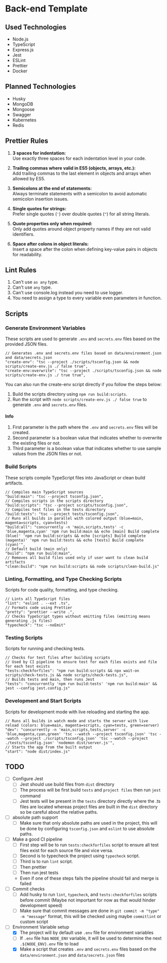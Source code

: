# Back-end Template

## Used Technologies

- Node.js
- TypeScript
- Express.js
- Jest
- ESLint
- Prettier
- Docker

## Planned Technologies

- Husky
- MongoDB
- Mongoose
- Swagger
- Kubernetes
- Redis

## Prettier Rules

1. **3 spaces for indentation:**  
   Use exactly three spaces for each indentation level in your code.

2. **Trailing commas where valid in ES5 (objects, arrays, etc.):**  
   Add trailing commas to the last element in objects and arrays when allowed by ES5.

3. **Semicolons at the end of statements:**  
   Always terminate statements with a semicolon to avoid automatic semicolon insertion issues.

4. **Single quotes for strings:**  
   Prefer single quotes (`'`) over double quotes (`"`) for all string literals.

5. **Quote properties only when required:**  
   Only add quotes around object property names if they are not valid identifiers.

6. **Space after colons in object literals:**  
   Insert a space after the colon when defining key-value pairs in objects for readability.

## Lint Rules

1. Can't use `as any` type.
2. Can't use `any` type.
3. Can't use console.log instead you need to use logger.
4. You need to assign a type to every variable even parameters in function.

## Scripts

### Generate Environment Variables

These scripts are used to generate `.env` and `secrets.env` files based on the provided JSON files.

```jsonc
// Generates .env and secrets.env files based on data/environment.json and data/secrets.json
"create-env": "tsc --project ./scripts/tsconfig.json && node scripts/create-env.js ./ false true",
"create-env:overwrite": "tsc --project ./scripts/tsconfig.json && node scripts/create-env.js ./ true true",
```

You can also run the create-env script directly if you follow the steps below:

1. Build the scripts directory using `npm run build:scripts`.
2. Run the script with `node scripts/create-env.js ./ false true` to generate `.env` and `secrets.env` files.

#### Info

1. First parameter is the path where the `.env` and `secrets.env` files will be created.
2. Second parameter is a boolean value that indicates whether to overwrite the existing files or not.
3. Third parameter is a boolean value that indicates whether to use sample values from the JSON files or not.

### Build Scripts

These scripts compile TypeScript files into JavaScript or clean build artifacts.

```jsonc
// Compiles main TypeScript sources
"build:main": "tsc --project tsconfig.json",
// Compiles scripts in the scripts directory
"build:scripts": "tsc --project scripts/tsconfig.json",
// Compiles test files in the tests directory
"build:tests": "tsc --project tests/tsconfig.json",
// Runs all builds in parallel with colored output (blue=main, magenta=scripts, cyan=tests)
"build:all": "concurrently -n 'main,scripts,tests' -c 'blue,magenta,cyan' 'npm run build:main && echo [main] Build complete (blue)' 'npm run build:scripts && echo [scripts] Build complete (magenta)' 'npm run build:tests && echo [tests] Build complete (cyan)'",
// Default build (main only)
"build": "npm run build:main",
// Removes all build files used only if user want to clean build artifacts
"clean:build": "npm run build:scripts && node scripts/clean-build.js"
```

### Linting, Formatting, and Type Checking Scripts

Scripts for code quality, formatting, and type checking.

```jsonc
// Lints all TypeScript files
"lint": "eslint . --ext .ts",
// Formats code using Prettier
"pretty": "prettier --write .",
// Checks TypeScript types without emitting files (emitting means generating .js files)
"typecheck": "tsc --noEmit"
```

### Testing Scripts

Scripts for running and checking tests.

```jsonc
// Checks for test files after building scripts
// Used by CI pipeline to ensure test for each files exists and file for each test exists
"tests:checkforfiles": "npm run build:scripts && npx wait-on scripts/check-tests.js && node scripts/check-tests.js",
// Builds tests and main, then runs Jest
"tests": "concurrently 'npm run build:tests' 'npm run build:main' && jest --config jest.config.js"
```

### Development and Start Scripts

Scripts for development mode with live reloading and starting the app.

```jsonc
// Runs all builds in watch mode and starts the server with live reload (colors: blue=main, magenta=scripts, cyan=tests, green=server)
"dev": "concurrently -n 'main,scripts,tests,server' -c 'blue,magenta,cyan,green' 'tsc --watch --project tsconfig.json' 'tsc --watch --project ./scripts/tsconfig.json' 'tsc --watch --project ./tests/tsconfig.json' 'nodemon dist/server.js'",
// Starts the app from the built output
"start": "node dist/index.js"
```

## TODO

- [ ] Configure Jest
   - [ ] Jest should use build files from `dist` directory
   - [ ] The process will be first build `tests` and `project files` then run `jest` command
   - [ ] Jest tests will be present in the `tests` directory directly where the .ts files are located whereas project files are built in the `dist` directory so be careful about the relative paths.
- [ ] absolute path support
   - [ ] Make sure that only absolute paths are used in the project, this will be done by configuring `tsconfig.json` and `eslint` to use absolute paths.
- [ ] Make a good CI pipeline
   - [ ] First step will be to run `tests:checkforfiles` script to ensure all test files exist for each source file and vice versa.
   - [ ] Second is to typecheck the project using `typecheck` script.
   - [ ] Third is to run `lint` script.
   - [ ] Then prettier
   - [ ] Then run jest tests
   - Even if one of these steps fails the pipeline should fail and merge is failed
- [ ] Commit checks
   - [ ] Add husky to run `lint`, `typecheck`, and `tests:checkforfiles` scripts before commit (Maybe not important for now as that would hinder development speed)
   - [ ] Make sure that commit messages are done in `git commit -m "type" -m "message"` format, this will be checked using maybe `commitlint` or custom script
- [ ] Environment Variable setup
   - [x] The project will by default use `.env` file for environment variables
   - [ ] If `.env` file has `NODE_ENV` variable, it will be used to determine the next `.${NODE_ENV}.env` file to load
   - [x] Make a script that creates `.env` and `secrets.env` files based on the `data/environment.json` and `data/secrets.json` files
